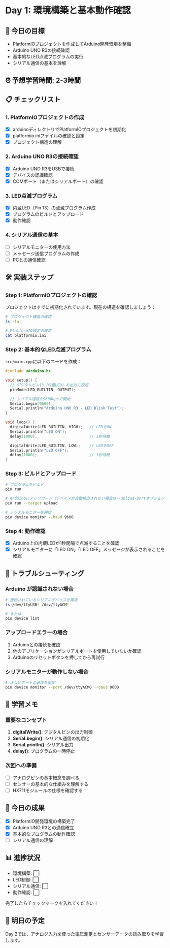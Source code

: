 # Day 1: 環境構築と基本動作確認

## 🎯 今日の目標

- PlatformIOプロジェクトを作成してArduino開発環境を整備
- Arduino UNO R3の接続確認
- 基本的なLED点滅プログラムの実行
- シリアル通信の基本を理解

## ⏰ 予想学習時間: 2-3時間

## 📋 チェックリスト

### 1. PlatformIOプロジェクトの作成
- [x] arduinoディレクトリでPlatformIOプロジェクトを初期化
- [x] platformio.iniファイルの確認と設定
- [x] プロジェクト構造の理解

### 2. Arduino UNO R3の接続確認
- [x] Arduino UNO R3をUSBで接続
- [x] デバイスの認識確認
- [x] COMポート（またはシリアルポート）の確認

### 3. LED点滅プログラム
- [x] 内蔵LED（Pin 13）の点滅プログラム作成
- [x] プログラムのビルドとアップロード
- [x] 動作確認

### 4. シリアル通信の基本
- [ ] シリアルモニターの使用方法
- [ ] メッセージ送信プログラムの作成
- [ ] PCとの通信確認

## 🛠 実装ステップ

### Step 1: PlatformIOプロジェクトの確認

プロジェクトはすでに初期化されています。現在の構造を確認しましょう：

```bash
# プロジェクト構造の確認
ls -la

# PlatformIO設定の確認
cat platformio.ini
```

### Step 2: 基本的なLED点滅プログラム

`src/main.cpp`に以下のコードを作成：

```cpp
#include <Arduino.h>

void setup() {
  // デジタルピン13（内蔵LED）を出力に設定
  pinMode(LED_BUILTIN, OUTPUT);

  // シリアル通信を9600bpsで開始
  Serial.begin(9600);
  Serial.println("Arduino UNO R3 - LED Blink Test");
}

void loop() {
  digitalWrite(LED_BUILTIN, HIGH);   // LEDをON
  Serial.println("LED ON");
  delay(1000);                       // 1秒待機

  digitalWrite(LED_BUILTIN, LOW);    // LEDをOFF
  Serial.println("LED OFF");
  delay(1000);                       // 1秒待機
}
```

### Step 3: ビルドとアップロード

```bash
# プログラムをビルド
pio run

# Arduinoにアップロード（デバイスが自動検出されない場合は--upload-portオプションを使用）
pio run --target upload

# シリアルモニターを開始
pio device monitor --baud 9600
```

### Step 4: 動作確認

- [x] Arduino上の内蔵LEDが1秒間隔で点滅することを確認
- [x] シリアルモニターに「LED ON」「LED OFF」メッセージが表示されることを確認

## 🔧 トラブルシューティング

### Arduino が認識されない場合

```bash
# 接続されているシリアルデバイスを確認
ls /dev/ttyUSB* /dev/ttyACM*

# または
pio device list
```

### アップロードエラーの場合

1. Arduinoとの接続を確認
2. 他のアプリケーションがシリアルポートを使用していないか確認
3. Arduinoのリセットボタンを押してから再試行

### シリアルモニターが動作しない場合

```bash
# 正しいポートと速度を指定
pio device monitor --port /dev/ttyACM0 --baud 9600
```

## 📝 学習メモ

### 重要なコンセプト

1. **digitalWrite()**: デジタルピンの出力制御
2. **Serial.begin()**: シリアル通信の初期化
3. **Serial.println()**: シリアル出力
4. **delay()**: プログラムの一時停止

### 次回への準備

- [ ] アナログピンの基本概念を調べる
- [ ] センサーの基本的な仕組みを理解する
- [ ] HX711モジュールの仕様を確認する

## 🎯 今日の成果

- [x] PlatformIO開発環境の構築完了
- [x] Arduino UNO R3との通信確立
- [x] 基本的なプログラムの動作確認
- [ ] シリアル通信の理解

## 📊 進捗状況

- 環境構築: ⬜
- LED制御: ⬜
- シリアル通信: ⬜
- 動作確認: ⬜

完了したらチェックマークを入れてください！

## 🚀 明日の予定

Day 2では、アナログ入力を使った電圧測定とセンサーデータの読み取りを学習します。
